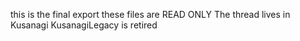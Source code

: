 this is the final export
these files are READ ONLY 
The thread lives in Kusanagi
KusanagiLegacy is retired
